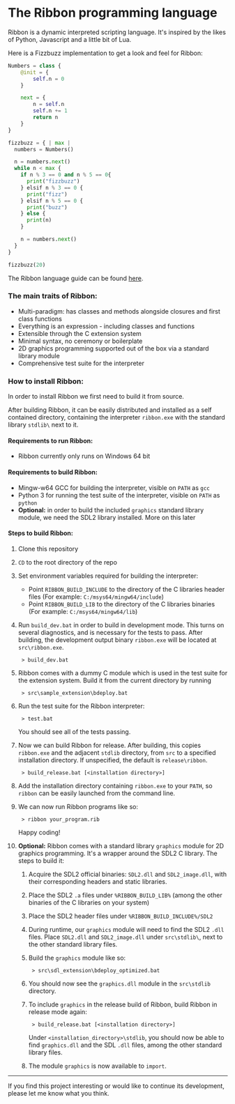 # The Ribbon programming language

Ribbon is a dynamic interpreted scripting language. It's inspired by the likes of Python, Javascript and a little bit of Lua.

Here is a Fizzbuzz implementation to get a look and feel for Ribbon:

```Python
Numbers = class {
    @init = {
        self.n = 0
    }

    next = {
        n = self.n
        self.n += 1
        return n
    }
}

fizzbuzz = { | max |
  numbers = Numbers()

  n = numbers.next()
  while n < max {
    if n % 3 == 0 and n % 5 == 0{
      print("fizzbuzz")
    } elsif n % 3 == 0 {
      print("fizz")
    } elsif n % 5 == 0 {
      print("buzz")
    } else {
      print(n)
    }

    n = numbers.next()
  }
}

fizzbuzz(20)
```

The Ribbon language guide can be found [here](docs/guide.md).

### The main traits of Ribbon:

* Multi-paradigm: has classes and methods alongside closures and first class functions
* Everything is an expression - including classes and functions
* Extensible through the C extension system
* Minimal syntax, no ceremony or boilerplate
* 2D graphics programming supported out of the box via a standard library module
* Comprehensive test suite for the interpreter

### How to install Ribbon:

In order to install Ribbon we first need to build it from source.

After building Ribbon, it can be easily distributed and installed as a self contained directory, containing the interpreter `ribbon.exe` with the standard library `stdlib\` next to it.

#### Requirements to run Ribbon:

* Ribbon currently only runs on Windows 64 bit

#### Requirements to build Ribbon:

* Mingw-w64 GCC for building the interpreter, visible on `PATH` as `gcc`
* Python 3 for running the test suite of the interpreter, visible on `PATH` as `python`
* **Optional:** in order to build the included `graphics` standard library module, we need the SDL2 library installed. More on this later

#### Steps to build Ribbon:

1. Clone this repository

2. `CD` to the root directory of the repo

3. Set environment variables required for building the interpreter:
    * Point `RIBBON_BUILD_INCLUDE` to the directory of the C libraries header files (For example: `C:/msys64/mingw64/include`)
    * Point `RIBBON_BUILD_LIB` to the directory of the C libraries binaries (For example: `C:/msys64/mingw64/lib`)

4. Run `build_dev.bat` in order to build in development mode. This turns on several diagnostics, and is necessary for the tests to pass.
   After building, the development output binary `ribbon.exe` will be located at `src\ribbon.exe`.

        > build_dev.bat
  
5. Ribbon comes with a dummy C module which is used in the test suite for the extension system. Build it from the current directory by running

        > src\sample_extension\bdeploy.bat
          
6. Run the test suite for the Ribbon interpreter:

        > test.bat
        
    You should see all of the tests passing.
    
7. Now we can build Ribbon for release. After building, this copies `ribbon.exe` and the adjacent `stdlib` directory, from `src` to a specified installation directory. If unspecified, the default is `release\ribbon`.

        > build_release.bat [<installation directory>]

8. Add the installation directory containing `ribbon.exe` to your `PATH`, so `ribbon` can be easily launched
  from the command line.
  
9. We can now run Ribbon programs like so:

        > ribbon your_program.rib
        
   Happy coding!

10. **Optional:** Ribbon comes with a standard library `graphics` module for 2D graphics programming. It's a wrapper around the SDL2 C library. The steps to build it:
    1. Acquire the SDL2 official binaries: `SDL2.dll` and `SDL2_image.dll`, with their corresponding headers and static libraries.
    2. Place the SDL2 `.a` files under `%RIBBON_BUILD_LIB%` (among the other binaries of the C libraries on your system)
    3. Place the SDL2 header files under `%RIBBON_BUILD_INCLUDE%/SDL2`
    4. During runtime, our `graphics` module will need to find the SDL2 `.dll` files. Place `SDL2.dll` and `SDL2_image.dll` under `src\stdlib\`, next to the other standard library files.
    5. Build the `graphics` module like so:
  
            > src\sdl_extension\bdeploy_optimized.bat
          
    6. You should now see the `graphics.dll` module in the `src\stdlib` directory.
    
    7. To include `graphics` in the release build of Ribbon, build Ribbon in release mode again:
    
            > build_release.bat [<installation directory>]
            
       Under `<installation_directory>\stdlib`, you should now be able to find `graphics.dll` and the SDL `.dll` files,
       among the other standard library files.
       
    8. The module `graphics` is now available to `import`.

-----

If you find this project interesting or would like to continue its development, please let me know what you think.
